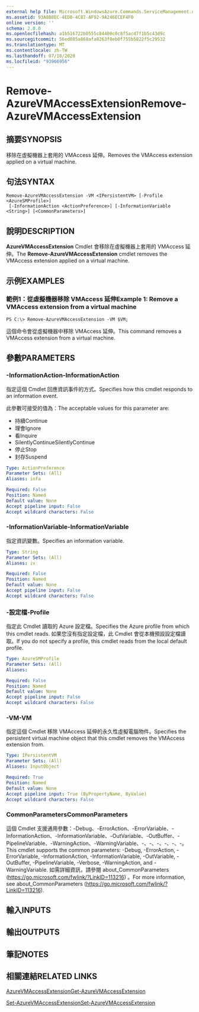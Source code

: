 ```yaml
---
external help file: Microsoft.WindowsAzure.Commands.ServiceManagement.dll-Help.xml
ms.assetid: 93A8B8EC-4ED0-4C87-AF92-9A246ECEF4F0
online version: ''
schema: 2.0.0
ms.openlocfilehash: a1b516722b0555c84400c0c8f5acd7f1b5c43d9c
ms.sourcegitcommit: 56ed085a868afa8263f8eb0f755b5822f5c29532
ms.translationtype: MT
ms.contentlocale: zh-TW
ms.lasthandoff: 07/18/2020
ms.locfileid: "93966956"
---
```

# <span data-ttu-id="41d03-101">Remove-AzureVMAccessExtension</span><span class="sxs-lookup"><span data-stu-id="41d03-101">Remove-AzureVMAccessExtension</span></span>

## <span data-ttu-id="41d03-102">摘要</span><span class="sxs-lookup"><span data-stu-id="41d03-102">SYNOPSIS</span></span>
<span data-ttu-id="41d03-103">移除在虛擬機器上套用的 VMAccess 延伸。</span><span class="sxs-lookup"><span data-stu-id="41d03-103">Removes the VMAccess extension applied on a virtual machine.</span></span>

## <span data-ttu-id="41d03-104">句法</span><span class="sxs-lookup"><span data-stu-id="41d03-104">SYNTAX</span></span>

```
Remove-AzureVMAccessExtension -VM <IPersistentVM> [-Profile <AzureSMProfile>]
 [-InformationAction <ActionPreference>] [-InformationVariable <String>] [<CommonParameters>]
```

## <span data-ttu-id="41d03-105">說明</span><span class="sxs-lookup"><span data-stu-id="41d03-105">DESCRIPTION</span></span>
<span data-ttu-id="41d03-106">**AzureVMAccessExtension** Cmdlet 會移除在虛擬機器上套用的 VMAccess 延伸。</span><span class="sxs-lookup"><span data-stu-id="41d03-106">The **Remove-AzureVMAccessExtension** cmdlet removes the VMAccess extension applied on a virtual machine.</span></span>

## <span data-ttu-id="41d03-107">示例</span><span class="sxs-lookup"><span data-stu-id="41d03-107">EXAMPLES</span></span>

### <span data-ttu-id="41d03-108">範例1：從虛擬機器移除 VMAccess 延伸</span><span class="sxs-lookup"><span data-stu-id="41d03-108">Example 1: Remove a VMAccess extension from a virtual machine</span></span>
```
PS C:\> Remove-AzureVMAccessExtension -VM $VM;
```

<span data-ttu-id="41d03-109">這個命令會從虛擬機器中移除 VMAccess 延伸。</span><span class="sxs-lookup"><span data-stu-id="41d03-109">This command removes a VMAccess extension from a virtual machine.</span></span>

## <span data-ttu-id="41d03-110">參數</span><span class="sxs-lookup"><span data-stu-id="41d03-110">PARAMETERS</span></span>

### <span data-ttu-id="41d03-111">-InformationAction</span><span class="sxs-lookup"><span data-stu-id="41d03-111">-InformationAction</span></span>
<span data-ttu-id="41d03-112">指定這個 Cmdlet 回應資訊事件的方式。</span><span class="sxs-lookup"><span data-stu-id="41d03-112">Specifies how this cmdlet responds to an information event.</span></span>

<span data-ttu-id="41d03-113">此參數可接受的值為：</span><span class="sxs-lookup"><span data-stu-id="41d03-113">The acceptable values for this parameter are:</span></span>

- <span data-ttu-id="41d03-114">持續</span><span class="sxs-lookup"><span data-stu-id="41d03-114">Continue</span></span>
- <span data-ttu-id="41d03-115">理會</span><span class="sxs-lookup"><span data-stu-id="41d03-115">Ignore</span></span>
- <span data-ttu-id="41d03-116">看</span><span class="sxs-lookup"><span data-stu-id="41d03-116">Inquire</span></span>
- <span data-ttu-id="41d03-117">SilentlyContinue</span><span class="sxs-lookup"><span data-stu-id="41d03-117">SilentlyContinue</span></span>
- <span data-ttu-id="41d03-118">停止</span><span class="sxs-lookup"><span data-stu-id="41d03-118">Stop</span></span>
- <span data-ttu-id="41d03-119">封存</span><span class="sxs-lookup"><span data-stu-id="41d03-119">Suspend</span></span>

```yaml
Type: ActionPreference
Parameter Sets: (All)
Aliases: infa

Required: False
Position: Named
Default value: None
Accept pipeline input: False
Accept wildcard characters: False
```

### <span data-ttu-id="41d03-120">-InformationVariable</span><span class="sxs-lookup"><span data-stu-id="41d03-120">-InformationVariable</span></span>
<span data-ttu-id="41d03-121">指定資訊變數。</span><span class="sxs-lookup"><span data-stu-id="41d03-121">Specifies an information variable.</span></span>

```yaml
Type: String
Parameter Sets: (All)
Aliases: iv

Required: False
Position: Named
Default value: None
Accept pipeline input: False
Accept wildcard characters: False
```

### <span data-ttu-id="41d03-122">-設定檔</span><span class="sxs-lookup"><span data-stu-id="41d03-122">-Profile</span></span>
<span data-ttu-id="41d03-123">指定此 Cmdlet 讀取的 Azure 設定檔。</span><span class="sxs-lookup"><span data-stu-id="41d03-123">Specifies the Azure profile from which this cmdlet reads.</span></span>
<span data-ttu-id="41d03-124">如果您沒有指定設定檔，此 Cmdlet 會從本機預設設定檔讀取。</span><span class="sxs-lookup"><span data-stu-id="41d03-124">If you do not specify a profile, this cmdlet reads from the local default profile.</span></span>

```yaml
Type: AzureSMProfile
Parameter Sets: (All)
Aliases: 

Required: False
Position: Named
Default value: None
Accept pipeline input: False
Accept wildcard characters: False
```

### <span data-ttu-id="41d03-125">-VM</span><span class="sxs-lookup"><span data-stu-id="41d03-125">-VM</span></span>
<span data-ttu-id="41d03-126">指定這個 Cmdlet 移除 VMAccess 延伸的永久性虛擬電腦物件。</span><span class="sxs-lookup"><span data-stu-id="41d03-126">Specifies the persistent virtual machine object that this cmdlet removes the VMAccess extension from.</span></span>

```yaml
Type: IPersistentVM
Parameter Sets: (All)
Aliases: InputObject

Required: True
Position: Named
Default value: None
Accept pipeline input: True (ByPropertyName, ByValue)
Accept wildcard characters: False
```

### <span data-ttu-id="41d03-127">CommonParameters</span><span class="sxs-lookup"><span data-stu-id="41d03-127">CommonParameters</span></span>
<span data-ttu-id="41d03-128">這個 Cmdlet 支援通用參數：-Debug、-ErrorAction、-ErrorVariable、-InformationAction、-InformationVariable、-OutVariable、-OutBuffer、-PipelineVariable、-WarningAction、-WarningVariable、-、-、-、-、-、-。</span><span class="sxs-lookup"><span data-stu-id="41d03-128">This cmdlet supports the common parameters: -Debug, -ErrorAction, -ErrorVariable, -InformationAction, -InformationVariable, -OutVariable, -OutBuffer, -PipelineVariable, -Verbose, -WarningAction, and -WarningVariable.</span></span> <span data-ttu-id="41d03-129">如需詳細資訊，請參閱 about_CommonParameters (https://go.microsoft.com/fwlink/?LinkID=113216) 。</span><span class="sxs-lookup"><span data-stu-id="41d03-129">For more information, see about_CommonParameters (https://go.microsoft.com/fwlink/?LinkID=113216).</span></span>

## <span data-ttu-id="41d03-130">輸入</span><span class="sxs-lookup"><span data-stu-id="41d03-130">INPUTS</span></span>

## <span data-ttu-id="41d03-131">輸出</span><span class="sxs-lookup"><span data-stu-id="41d03-131">OUTPUTS</span></span>

## <span data-ttu-id="41d03-132">筆記</span><span class="sxs-lookup"><span data-stu-id="41d03-132">NOTES</span></span>

## <span data-ttu-id="41d03-133">相關連結</span><span class="sxs-lookup"><span data-stu-id="41d03-133">RELATED LINKS</span></span>

[<span data-ttu-id="41d03-134">AzureVMAccessExtension</span><span class="sxs-lookup"><span data-stu-id="41d03-134">Get-AzureVMAccessExtension</span></span>](./Get-AzureVMAccessExtension.md)

[<span data-ttu-id="41d03-135">Set-AzureVMAccessExtension</span><span class="sxs-lookup"><span data-stu-id="41d03-135">Set-AzureVMAccessExtension</span></span>](./Set-AzureVMAccessExtension.md)


